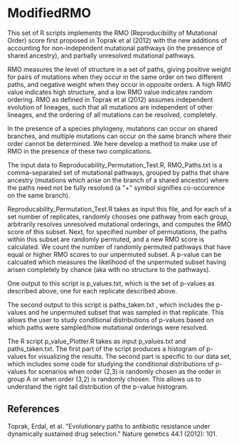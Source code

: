 # ModifiedRMO

This set of R scripts implements the RMO (Reproducibiilty of Mutational Order) score first proposed in Toprak et al (2012) with the new additions of accounting for non-independent mutational pathways (in the presence of shared ancestry), and partially unresolved mutational pathways. 

RMO measures the level of structure in a set of paths, giving positive weight for pairs of mutations when they occur in the same order on two different paths, and negative weight when they occur in opposite orders. A high RMO value indicates high structure, and a low RMO value indicates random ordering. RMO as defined in Toprak et al (2012) assumes independent evolution of lineages, such that all mutations are independent of other lineages, and the ordering of all mutations can be resolved, completely. 

In the presence of a species phylogeny, mutations can occur on shared branches, and multiple mutations can occur on the same branch where their order cannot be determined. We here develop a method to make use of RMO in the presence of these two complications. 

The input data to Reproducability_Permutation_Test.R, RMO_Paths.txt is a comma-separated set of mutational pathways, grouped by paths that share ancestry (mutations which arise on the branch of a shared ancestor) where the paths need not be fully resolved (a "+" symbol signifies co-occurence on the same branch). 

Reproducability_Permutation_Test.R takes as input this file, and for each of a set number of replicates, randomly chooses one pathway from each group, arbitrarily resolves unresolved mutational orderings, and computes the RMO score of this subset. Next, for specified number of permutations, the paths within this subset are randomly permuted, and a new RMO score is calculated. We count the number of randomly permuted pathways that have equal or higher RMO scores to our unpermuted subset. A p-value can be calcuated which measures the likelihood of the unpermuted subset having arisen completely by chance (aka with no structure to the pathways).  

One output to this script is p_values.txt, which is the set of p-values as described above, one for each replicate described above. 

The second output to this script is paths_taken.txt , which includes the p-values and he unpermuted subset that was sampled in that replicate. This allows the user to study conditional distributions of p-values based on which paths were sampled/how mutational orderings were resolved. 


The R script p_value_Plotter.R takes as input p_values.txt and paths_taken.txt. The first part of the script produces a histogram of p-values for visualizing the results. The second part is specific to our data set, which includes some code for studying the conditional distributions of p-values for scenarios when order (2,3) is randomly chosen as the order in group A or when order (3,2) is randomly chosen. This allows us to understand the right tail distribution of the p-value histogram. 


## References
Toprak, Erdal, et al. "Evolutionary paths to antibiotic resistance under dynamically sustained drug selection." Nature genetics 44.1 (2012): 101.
